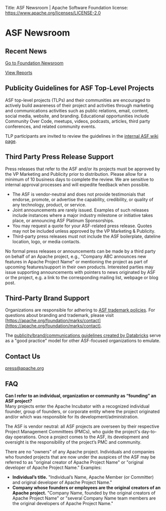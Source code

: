 Title: ASF Newsroom | Apache Software Foundation
license: https://www.apache.org/licenses/LICENSE-2.0

# ASF Newsroom

## Recent News 
<p><a class="btn btn-default mx-10" href="https://news.apache.org/" role="button">Go to Foundation Newsroom</a>
<p><a class="btn btn-default mx-10" href="https://apache.org/foundation/reports" role="button">View Reports</a>

## Publicity Guidelines for ASF Top-Level Projects
ASF top-level projects (TLPs) and their communities are encouraged to actively build awareness of their project and activities through marketing and communications activities such as public relations, email, content, social media, website, and branding. Educational opportunities include Community Over Code, meetups, videos, podcasts, articles, third party conferences, and related community events.

TLP participants are invited to review the guidelines in the <a href="https://cwiki.apache.org/confluence/display/PRESS/Publicity+Guidelines+for+Top-Level+Projects">internal ASF wiki page</a>.

## Third Party Press Release Support 
Press releases that refer to the ASF and/or its projects must be approved by the VP Marketing and Publicity prior to distribution. Please allow for a minimum of 10 business days to complete the review. We are sensitive to internal approval processes and will expedite feedback when possible.
 
* The ASF is vendor-neutral and does not provide testimonials that endorse, promote, or advertise the capability, credibility, or quality of any technology, product, or service. 
* Joint announcements are rarely issued. Examples of such releases include instances where a major industry milestone or initiative takes place, or announcing ASF Platinum Sponsorships.
* You may request a quote for your ASF-related press release. Quotes may not be included unless approved by the VP Marketing & Publicity.
* Third-party press releases must not include the ASF boilerplate, dateline location, logo, or media contacts.

No formal press releases or announcements can be made by a third party on behalf of an Apache project, e.g., "Company ABC announces new features in Apache Project Name" or mentioning the project as part of upcoming features/support in their own products. Interested parties may issue supporting announcements with pointers to news originated by ASF or the project, e.g. a link to the corresponding mailing list, webpage or blog post.

## Third-Party Brand Support
Organizations are responsible for adhering to [ASF trademark policies](https://www.apache.org/foundation/marks/resources). For questions about branding and trademark, please visit [https://apache.org/foundation/marks/contact](https://apache.org/foundation/marks/contact).

The [publicity/brand/communications guidelines created by Databricks](https://apache.org/foundation/press/Project-PR-BrandGuidelines.pdf) serve as a "good practice" model for other ASF-focused organizations to emulate.

## Contact Us
press@apache.org 

## FAQ
**Can I refer to an individual, organization or community as “founding” an ASF project?** <br>
Many projects enter the Apache Incubator with a recognized individual founder, group of founders, or corporate entity where the project originated and/or which was responsible for its development/administration. 

The ASF is vendor neutral: all ASF projects are overseen by their respective Project Management Committees (PMCs), who guide the project's day-to-day operations. Once a project comes to the ASF, its development and oversight is the responsibility of the project’s PMC and community. 

There are no "owners" of any Apache project. Individuals and companies who founded projects that are now under the auspices of the ASF may be referred to as "original creator of Apache Project Name" or "original developer of Apache Project Name." Examples: 
* **Individual’s title.** "Individual’s Name, Apache Member (or Committer) and original developer of Apache Project Name." 
* **Company whose founders or employees are the original creators of an Apache project.** "Company Name, founded by the original creators of Apache Project Name" or "several Company Name team members are the original developers of Apache Project Name."



